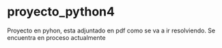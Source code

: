 # proyecto_python4
Proyecto en pyhon, esta adjuntado en pdf como se va a ir resolviendo.
Se encuentra en proceso actualmente

